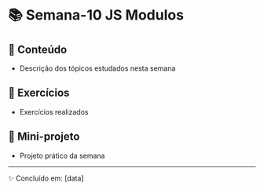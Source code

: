 # 📚 Semana-10 JS Modulos

## 📌 Conteúdo
- Descrição dos tópicos estudados nesta semana

## 📝 Exercícios
- Exercícios realizados

## 🚀 Mini-projeto
- Projeto prático da semana

---
✨ Concluído em: [data]
